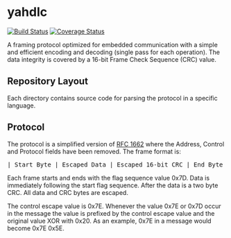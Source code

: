 # yahdlc

[![Build Status](https://travis-ci.org/bang-olufsen/yahdlc.png)](https://travis-ci.org/bang-olufsen/yahdlc) [![Coverage Status](https://coveralls.io/repos/bang-olufsen/yahdlc/badge.svg?branch=master&service=github)](https://coveralls.io/github/bang-olufsen/yahdlc?branch=master)

A framing protocol optimized for embedded communication with a simple and 
efficient encoding and decoding (single pass for each operation). The data
integrity is covered by a 16-bit Frame Check Sequence (CRC) value.


## Repository Layout

Each directory contains source code for parsing the protocol in a specific
language.


## Protocol

The protocol is a simplified version of [RFC 1662](https://tools.ietf.org/html/rfc1662) 
where the Address, Control and Protocol fields have been removed. The frame
format is:

<pre>
| Start Byte | Escaped Data | Escaped 16-bit CRC | End Byte |
</pre>

Each frame starts and ends with the flag sequence value 0x7D. Data is 
immediately following the start flag sequence. After the data is a two 
byte CRC. All data and CRC bytes are escaped.

The control escape value is 0x7E. Whenever the value 0x7E or 0x7D occur 
in the message the value is prefixed by the control escape value and the 
original value XOR with 0x20. As an example, 0x7E in a message would 
become 0x7E 0x5E.
